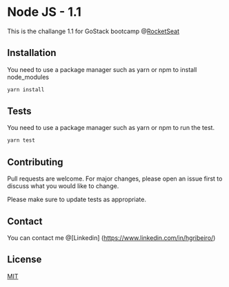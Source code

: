 # Node JS - 1.1

This is the challange 1.1 for GoStack bootcamp @[RocketSeat](https://rocketseat.com.br/) 

## Installation

You need to use a package manager such as yarn or npm to install node_modules

```bash
yarn install
```

## Tests

You need to use a package manager such as yarn or npm to run the test.
```bash
yarn test
```

## Contributing
Pull requests are welcome. For major changes, please open an issue first to discuss what you would like to change.

Please make sure to update tests as appropriate.


## Contact 
You can contact me @[Linkedin] (https://www.linkedin.com/in/hgribeiro/)

## License
[MIT](https://choosealicense.com/licenses/mit/)


